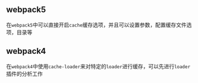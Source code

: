 ## webpack5

在`webpack5`中可以直接开启`cache`缓存选项，并且可以设置参数，配置缓存文件选项，目录等

## webpack4

在`webpack4`中使用`cache-loader`来对特定的`loader`进行缓存，可以先进行`loader`插件的分析工作



